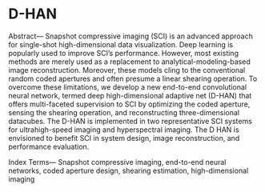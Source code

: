 # D-HAN
Abstract— Snapshot compressive imaging (SCI) is an advanced approach for single-shot high-dimensional data visualization. Deep learning is popularly used to improve SCI’s performance. However, most existing methods are merely used as a replacement to analytical-modeling-based image reconstruction. Moreover, these models cling to the conventional random coded apertures and often presume a linear shearing operation. To overcome these limitations, we develop a new end-to-end convolutional neural network, termed deep high-dimensional adaptive net (D-HAN) that offers multi-faceted supervision to SCI by optimizing the coded aperture, sensing the shearing operation, and reconstructing three-dimensional datacubes. The D-HAN is implemented in two representative SCI systems for ultrahigh-speed imaging and hyperspectral imaging. The D HAN is envisioned to benefit SCI in system design, image reconstruction, and performance evaluation.

Index Terms— Snapshot compressive imaging, end-to-end neural networks, coded aperture design, shearing estimation, high-dimensional imaging


